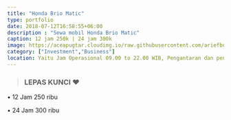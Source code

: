 ```yaml
---
title: "Honda Brio Matic"
type: portfolio
date: 2018-07-12T16:58:55+06:00
description : "Sewa mobil Honda Brio Matic"
caption: 12 jam 250k | 24 jam 300k
image: https://aceapugtar.cloudimg.io/raw.githubusercontent.com/ariefbuddies/bening-out/master/uploads/brio.jpg?w=400&radius=25&force_format=png&
category: ["Investment","Business"]
location: Yaitu Jam Operasional 09.00 to 22.00 WIB, Pengantaran dan pengambilan mobil/motor mulai jam 09.00-21.00 WIB. Diluar jam diatas bisa langsung datang ke garasi kami, 3 Tanda pengenal/ID (KTP,NPWP,SIM,PASPORT,ID KERJA,BPJS), No Telp HP customer yang bisa dihubungi, Semua booking mobil lepas kunci dan motor adalah untuk pemakaian kendaraan di dalam area DIY, Semua pemesanan tanpa DP adalah bersifat tidak mengikat, Overtime 10% per jam dari Tarif Sewa, Saat hari High Season harga berbeda dengan harga hari normal
---
```

>### LEPAS KUNCI &#10084;

• 12 Jam 250 ribu<br>

• 24 Jam 300 ribu<br>

